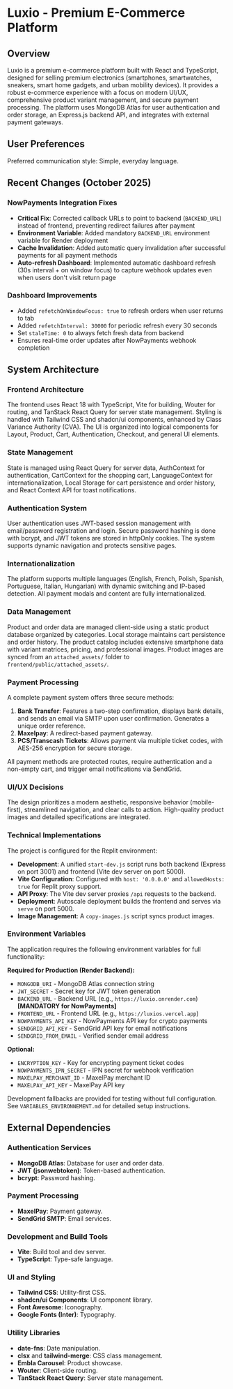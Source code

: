 # Luxio - Premium E-Commerce Platform

## Overview
Luxio is a premium e-commerce platform built with React and TypeScript, designed for selling premium electronics (smartphones, smartwatches, sneakers, smart home gadgets, and urban mobility devices). It provides a robust e-commerce experience with a focus on modern UI/UX, comprehensive product variant management, and secure payment processing. The platform uses MongoDB Atlas for user authentication and order storage, an Express.js backend API, and integrates with external payment gateways.

## User Preferences
Preferred communication style: Simple, everyday language.

## Recent Changes (October 2025)

### NowPayments Integration Fixes
- **Critical Fix**: Corrected callback URLs to point to backend (`BACKEND_URL`) instead of frontend, preventing redirect failures after payment
- **Environment Variable**: Added mandatory `BACKEND_URL` environment variable for Render deployment
- **Cache Invalidation**: Added automatic query invalidation after successful payments for all payment methods
- **Auto-refresh Dashboard**: Implemented automatic dashboard refresh (30s interval + on window focus) to capture webhook updates even when users don't visit return page

### Dashboard Improvements
- Added `refetchOnWindowFocus: true` to refresh orders when user returns to tab
- Added `refetchInterval: 30000` for periodic refresh every 30 seconds
- Set `staleTime: 0` to always fetch fresh data from backend
- Ensures real-time order updates after NowPayments webhook completion

## System Architecture

### Frontend Architecture
The frontend uses React 18 with TypeScript, Vite for building, Wouter for routing, and TanStack React Query for server state management. Styling is handled with Tailwind CSS and shadcn/ui components, enhanced by Class Variance Authority (CVA). The UI is organized into logical components for Layout, Product, Cart, Authentication, Checkout, and general UI elements.

### State Management
State is managed using React Query for server data, AuthContext for authentication, CartContext for the shopping cart, LanguageContext for internationalization, Local Storage for cart persistence and order history, and React Context API for toast notifications.

### Authentication System
User authentication uses JWT-based session management with email/password registration and login. Secure password hashing is done with bcrypt, and JWT tokens are stored in httpOnly cookies. The system supports dynamic navigation and protects sensitive pages.

### Internationalization
The platform supports multiple languages (English, French, Polish, Spanish, Portuguese, Italian, Hungarian) with dynamic switching and IP-based detection. All payment modals and content are fully internationalized.

### Data Management
Product and order data are managed client-side using a static product database organized by categories. Local storage maintains cart persistence and order history. The product catalog includes extensive smartphone data with variant matrices, pricing, and professional images. Product images are synced from an `attached_assets/` folder to `frontend/public/attached_assets/`.

### Payment Processing
A complete payment system offers three secure methods:
1.  **Bank Transfer**: Features a two-step confirmation, displays bank details, and sends an email via SMTP upon user confirmation. Generates a unique order reference.
2.  **Maxelpay**: A redirect-based payment gateway.
3.  **PCS/Transcash Tickets**: Allows payment via multiple ticket codes, with AES-256 encryption for secure storage.

All payment methods are protected routes, require authentication and a non-empty cart, and trigger email notifications via SendGrid.

### UI/UX Decisions
The design prioritizes a modern aesthetic, responsive behavior (mobile-first), streamlined navigation, and clear calls to action. High-quality product images and detailed specifications are integrated.

### Technical Implementations
The project is configured for the Replit environment:
-   **Development**: A unified `start-dev.js` script runs both backend (Express on port 3001) and frontend (Vite dev server on port 5000).
-   **Vite Configuration**: Configured with `host: '0.0.0.0'` and `allowedHosts: true` for Replit proxy support.
-   **API Proxy**: The Vite dev server proxies `/api` requests to the backend.
-   **Deployment**: Autoscale deployment builds the frontend and serves via `serve` on port 5000.
-   **Image Management**: A `copy-images.js` script syncs product images.

### Environment Variables
The application requires the following environment variables for full functionality:

**Required for Production (Render Backend):**
- `MONGODB_URI` - MongoDB Atlas connection string
- `JWT_SECRET` - Secret key for JWT token generation
- `BACKEND_URL` - Backend URL (e.g., `https://luxio.onrender.com`) **[MANDATORY for NowPayments]**
- `FRONTEND_URL` - Frontend URL (e.g., `https://luxios.vercel.app`)
- `NOWPAYMENTS_API_KEY` - NowPayments API key for crypto payments
- `SENDGRID_API_KEY` - SendGrid API key for email notifications
- `SENDGRID_FROM_EMAIL` - Verified sender email address

**Optional:**
- `ENCRYPTION_KEY` - Key for encrypting payment ticket codes
- `NOWPAYMENTS_IPN_SECRET` - IPN secret for webhook verification
- `MAXELPAY_MERCHANT_ID` - MaxelPay merchant ID
- `MAXELPAY_API_KEY` - MaxelPay API key

Development fallbacks are provided for testing without full configuration. See `VARIABLES_ENVIRONNEMENT.md` for detailed setup instructions.

## External Dependencies

### Authentication Services
-   **MongoDB Atlas**: Database for user and order data.
-   **JWT (jsonwebtoken)**: Token-based authentication.
-   **bcrypt**: Password hashing.

### Payment Processing
-   **MaxelPay**: Payment gateway.
-   **SendGrid SMTP**: Email services.

### Development and Build Tools
-   **Vite**: Build tool and dev server.
-   **TypeScript**: Type-safe language.

### UI and Styling
-   **Tailwind CSS**: Utility-first CSS.
-   **shadcn/ui Components**: UI component library.
-   **Font Awesome**: Iconography.
-   **Google Fonts (Inter)**: Typography.

### Utility Libraries
-   **date-fns**: Date manipulation.
-   **clsx** and **tailwind-merge**: CSS class management.
-   **Embla Carousel**: Product showcase.
-   **Wouter**: Client-side routing.
-   **TanStack React Query**: Server state management.
